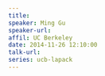 ```yaml
---
title: 
speaker: Ming Gu
speaker-url: 
affil: UC Berkeley
date: 2014-11-26 12:10:00
talk-url: 
series: ucb-lapack
---
```

